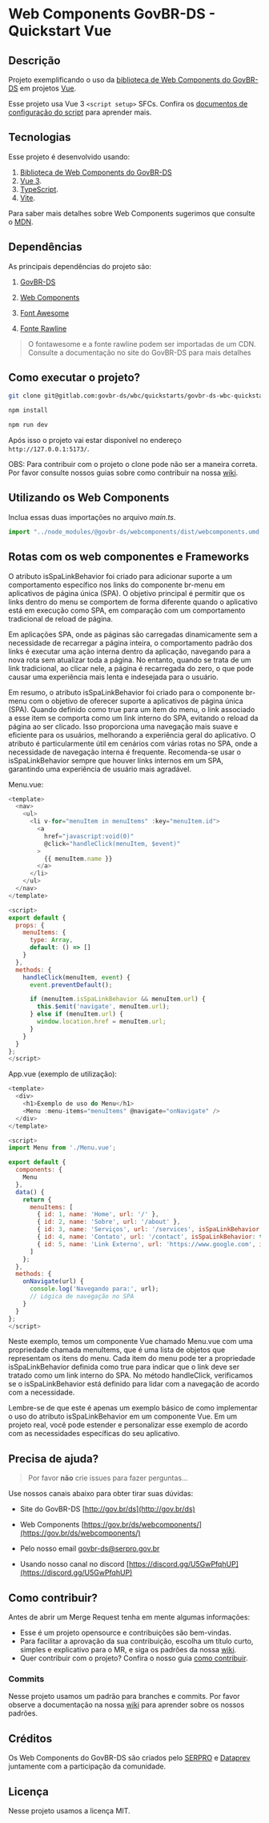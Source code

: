 # Web Components GovBR-DS - Quickstart Vue

## Descrição

Projeto exemplificando o uso da [biblioteca de Web Components do GovBR-DS](https://gov.br/ds/webcomponents "Biblioteca de Web Components do GovBR-DS") em projetos [Vue](https://vuejs.org/ "Vue").

Esse projeto usa Vue 3 `<script setup>` SFCs. Confira os [documentos de configuração do script](https://v3.vuejs.org/api/sfc-script-setup.html#sfc-script-setup) para aprender mais.

## Tecnologias

Esse projeto é desenvolvido usando:

1. [Biblioteca de Web Components do GovBR-DS](https://gov.br/ds/webcomponents "Biblioteca de Web Components do GovBR-DS")
1. [Vue 3](https://vuejs.org/ "Vue 3").
1. [TypeScript](https://www.typescriptlang.org/ "TypeScript").
1. [Vite](https://vitejs.dev/ "Vite").

Para saber mais detalhes sobre Web Components sugerimos que consulte o [MDN](https://developer.mozilla.org/pt-BR/docs/Web/Web_Components "Web Components | MDN").

## Dependências

As principais dependências do projeto são:

1. [GovBR-DS](https://www.gov.br/ds/ "GovBR-DS")

1. [Web Components](https://gov.br/ds/webcomponents/ "Web Components GovBR-DS")

1. [Font Awesome](https://fontawesome.com/ "Font Awesome")

1. [Fonte Rawline](https://www.cdnfonts.com/rawline.font/ "Fonte Rawline")

> O fontawesome e a fonte rawline podem ser importadas de um CDN. Consulte a documentação no site do GovBR-DS para mais detalhes

## Como executar o projeto?

```sh
git clone git@gitlab.com:govbr-ds/wbc/quickstarts/govbr-ds-wbc-quickstart-vue.git

npm install

npm run dev
```

Após isso o projeto vai estar disponível no endereço `http://127.0.0.1:5173/`.

OBS: Para contribuir com o projeto o clone pode não ser a maneira correta. Por favor consulte nossos guias sobre como contribuir na nossa [wiki](https://gov.br/ds/wiki/ "Wiki").

## Utilizando os Web Components

Inclua essas duas importações no arquivo _main.ts_.

```javascript
import "../node_modules/@govbr-ds/webcomponents/dist/webcomponents.umd.min.js";
```

## Rotas com os web componentes e Frameworks

O atributo isSpaLinkBehavior foi criado para adicionar suporte a um comportamento específico nos links do componente br-menu em aplicativos de página única (SPA). O objetivo principal é permitir que os links dentro do menu se comportem de forma diferente quando o aplicativo está em execução como SPA, em comparação com um comportamento tradicional de reload de página.

Em aplicações SPA, onde as páginas são carregadas dinamicamente sem a necessidade de recarregar a página inteira, o comportamento padrão dos links é executar uma ação interna dentro da aplicação, navegando para a nova rota sem atualizar toda a página. No entanto, quando se trata de um link tradicional, ao clicar nele, a página é recarregada do zero, o que pode causar uma experiência mais lenta e indesejada para o usuário.

Em resumo, o atributo isSpaLinkBehavior foi criado para o componente br-menu com o objetivo de oferecer suporte a aplicativos de página única (SPA). Quando definido como true para um item do menu, o link associado a esse item se comporta como um link interno do SPA, evitando o reload da página ao ser clicado. Isso proporciona uma navegação mais suave e eficiente para os usuários, melhorando a experiência geral do aplicativo. O atributo é particularmente útil em cenários com várias rotas no SPA, onde a necessidade de navegação interna é frequente. Recomenda-se usar o isSpaLinkBehavior sempre que houver links internos em um SPA, garantindo uma experiência de usuário mais agradável.

Menu.vue:

```javascript
<template>
  <nav>
    <ul>
      <li v-for="menuItem in menuItems" :key="menuItem.id">
        <a
          href="javascript:void(0)"
          @click="handleClick(menuItem, $event)"
        >
          {{ menuItem.name }}
        </a>
      </li>
    </ul>
  </nav>
</template>

<script>
export default {
  props: {
    menuItems: {
      type: Array,
      default: () => []
    }
  },
  methods: {
    handleClick(menuItem, event) {
      event.preventDefault();

      if (menuItem.isSpaLinkBehavior && menuItem.url) {
        this.$emit('navigate', menuItem.url);
      } else if (menuItem.url) {
        window.location.href = menuItem.url;
      }
    }
  }
};
</script>
```

App.vue (exemplo de utilização):

```javascript
<template>
  <div>
    <h1>Exemplo de uso do Menu</h1>
    <Menu :menu-items="menuItems" @navigate="onNavigate" />
  </div>
</template>

<script>
import Menu from './Menu.vue';

export default {
  components: {
    Menu
  },
  data() {
    return {
      menuItems: [
        { id: 1, name: 'Home', url: '/' },
        { id: 2, name: 'Sobre', url: '/about' },
        { id: 3, name: 'Serviços', url: '/services', isSpaLinkBehavior: true },
        { id: 4, name: 'Contato', url: '/contact', isSpaLinkBehavior: true },
        { id: 5, name: 'Link Externo', url: 'https://www.google.com', isSpaLinkBehavior: false },
      ]
    };
  },
  methods: {
    onNavigate(url) {
      console.log('Navegando para:', url);
      // Lógica de navegação no SPA
    }
  }
};
</script>
```

Neste exemplo, temos um componente Vue chamado Menu.vue com uma propriedade chamada menuItems, que é uma lista de objetos que representam os itens do menu. Cada item do menu pode ter a propriedade isSpaLinkBehavior definida como true para indicar que o link deve ser tratado como um link interno do SPA. No método handleClick, verificamos se o isSpaLinkBehavior está definido para lidar com a navegação de acordo com a necessidade.

Lembre-se de que este é apenas um exemplo básico de como implementar o uso do atributo isSpaLinkBehavior em um componente Vue. Em um projeto real, você pode estender e personalizar esse exemplo de acordo com as necessidades específicas do seu aplicativo.

## Precisa de ajuda?

> Por favor **não** crie issues para fazer perguntas...

Use nossos canais abaixo para obter tirar suas dúvidas:

-   Site do GovBR-DS [http://gov.br/ds](http://gov.br/ds)

-   Web Components [https://gov.br/ds/webcomponents/](https://gov.br/ds/webcomponents/)

-   Pelo nosso email <govbr-ds@serpro.gov.br>

-   Usando nosso canal no discord [https://discord.gg/U5GwPfqhUP](https://discord.gg/U5GwPfqhUP)

## Como contribuir?

Antes de abrir um Merge Request tenha em mente algumas informações:

-   Esse é um projeto opensource e contribuições são bem-vindas.
-   Para facilitar a aprovação da sua contribuição, escolha um título curto, simples e explicativo para o MR, e siga os padrões da nossa [wiki](https://gov.br/ds/wiki/ 'Wiki').
-   Quer contribuir com o projeto? Confira o nosso guia [como contribuir](./CONTRIBUTING.md 'Como contribuir?').

### Commits

Nesse projeto usamos um padrão para branches e commits. Por favor observe a documentação na nossa [wiki](https://gov.br/ds/wiki/ "Wiki") para aprender sobre os nossos padrões.

## Créditos

Os Web Components do GovBR-DS são criados pelo [SERPRO](https://www.serpro.gov.br/ "SERPRO | Serviço Federal de Processamento de Dados") e [Dataprev](https://www.dataprev.gov.br/ "Dataprev | Empresa de Tecnologia e Informações da Previdência") juntamente com a participação da comunidade.

## Licença

Nesse projeto usamos a licença MIT.
